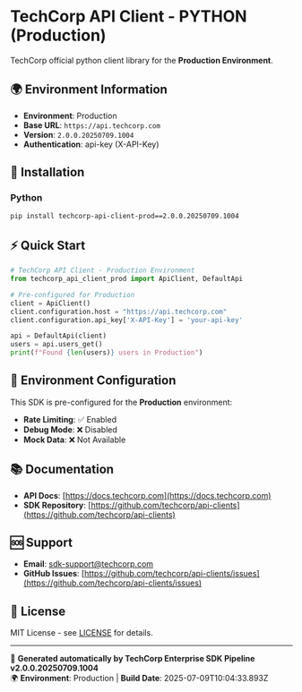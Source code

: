 # TechCorp API Client - PYTHON (Production)

TechCorp official python client library for the **Production Environment**.

## 🌍 Environment Information

- **Environment**: Production
- **Base URL**: `https://api.techcorp.com`
- **Version**: `2.0.0.20250709.1004`
- **Authentication**: api-key (X-API-Key)

## 🚀 Installation

### Python

```bash
pip install techcorp-api-client-prod==2.0.0.20250709.1004
```

## ⚡ Quick Start

```python
# TechCorp API Client - Production Environment
from techcorp_api_client_prod import ApiClient, DefaultApi

# Pre-configured for Production
client = ApiClient()
client.configuration.host = "https://api.techcorp.com"
client.configuration.api_key['X-API-Key'] = 'your-api-key'

api = DefaultApi(client)
users = api.users_get()
print(f"Found {len(users)} users in Production")
```

## 🔧 Environment Configuration

This SDK is pre-configured for the **Production** environment:

- **Rate Limiting**: ✅ Enabled
- **Debug Mode**: ❌ Disabled  
- **Mock Data**: ❌ Not Available

## 📚 Documentation

- **API Docs**: [https://docs.techcorp.com](https://docs.techcorp.com)
- **SDK Repository**: [https://github.com/techcorp/api-clients](https://github.com/techcorp/api-clients)

## 🆘 Support

- **Email**: [sdk-support@techcorp.com](mailto:sdk-support@techcorp.com)
- **GitHub Issues**: [https://github.com/techcorp/api-clients/issues](https://github.com/techcorp/api-clients/issues)

## 📄 License

MIT License - see [LICENSE](https://opensource.org/licenses/MIT) for details.

---
🤖 **Generated automatically by TechCorp Enterprise SDK Pipeline v2.0.0.20250709.1004**  
🌍 **Environment**: Production | **Build Date**: 2025-07-09T10:04:33.893Z
